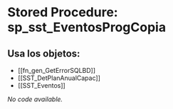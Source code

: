 # Stored Procedure: sp_sst_EventosProgCopia

## Usa los objetos:
- [[fn_gen_GetErrorSQLBD]]
- [[SST_DetPlanAnualCapac]]
- [[SST_Eventos]]

*No code available.*
